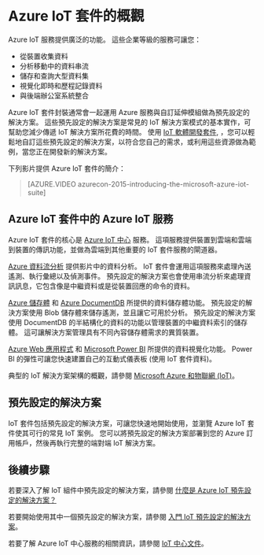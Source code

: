 <properties
    pageTitle="Microsoft Azure IoT Suite 概觀 | Microsoft Azure"
    description="這提供 Azure IoT 套件概觀，包括封裝和預先設定解決方案。"
    services=""
    documentationCenter=""
    authors="dominicbetts"
    manager="timlt"
    editor=""/>

<tags
     ms.service="na"
     ms.devlang="na"
     ms.topic="article"
     ms.tgt_pltfrm="na"
     ms.workload="na"
     ms.date="11/27/2015"
     ms.author="dobett"/>

# Azure IoT 套件的概觀

Azure IoT 服務提供廣泛的功能。 這些企業等級的服務可讓您：

- 從裝置收集資料
- 分析移動中的資料串流
- 儲存和查詢大型資料集
- 視覺化即時和歷程記錄資料
- 與後端辦公室系統整合

Azure IoT 套件封裝通常會一起運用 Azure 服務與自訂延伸模組做為預先設定的解決方案。 這些預先設定的解決方案是常見的 IoT 解決方案模式的基本實作，可幫助您減少傳遞 IoT 解決方案所花費的時間。 使用 [IoT 軟體開發套件][lnk-sdks], ，您可以輕鬆地自訂這些預先設定的解決方案，以符合您自己的需求，或利用這些資源做為範例，當您正在開發新的解決方案。

下列影片提供 Azure IoT 套件的簡介：

> [AZURE.VIDEO azurecon-2015-introducing-the-microsoft-azure-iot-suite]

## Azure IoT 套件中的 Azure IoT 服務

Azure IoT 套件的核心是 [Azure IoT 中心][lnk-iot-hub] 服務。 這項服務提供裝置到雲端和雲端到裝置的傳訊功能，並做為雲端到其他重要的 IoT 套件服務的閘道器。

[Azure 資料流分析][lnk-asa] 提供影片中的資料分析。 IoT 套件會運用這項服務來處理內送遙測、執行彙總以及偵測事件。 預先設定的解決方案也會使用串流分析來處理資訊訊息，它包含像是中繼資料或是從裝置回應的命令的資料。

[Azure 儲存體][lnk-azure-storage] 和 [Azure DocumentDB][lnk-document-db] 所提供的資料儲存體功能。 預先設定的解決方案使用 Blob 儲存體來儲存遙測，並且讓它可用於分析。 預先設定的解決方案使用 DocumentDB 的半結構化的資料的功能以管理裝置的中繼資料索引的儲存體。 這可讓解決方案管理具有不同內容儲存體需求的異質裝置。

[Azure Web 應用程式][lnk-web-apps] 和 [Microsoft Power BI][lnk-power-bi] 所提供的資料視覺化功能。 Power BI 的彈性可讓您快速建置自己的互動式儀表板 (使用 IoT 套件資料)。

典型的 IoT 解決方案架構的概觀，請參閱 [Microsoft Azure 和物聯網 (IoT)][iot-suite-what-is-azure-iot]。

## 預先設定的解決方案

IoT 套件包括預先設定的解決方案，可讓您快速地開始使用，並瀏覽 Azure IoT 套件使其可行的常見 IoT 案例。 您可以將預先設定的解決方案部署到您的 Azure 訂用帳戶，然後再執行完整的端對端 IoT 解決方案。

## 後續步驟

若要深入了解 IoT 組件中預先設定的解決方案，請參閱 [什麼是 Azure IoT 預先設定的解決方案？][lnk-what-are-preconfig]

若要開始使用其中一個預先設定的解決方案，請參閱 [入門 IoT 預先設定的解決方案][lnk-preconfig-start]。

若要了解 Azure IoT 中心服務的相關資訊，請參閱 [IoT 中心文件][lnk-iot-hub]。


[lnk-sdks]: https://azure.microsoft.com/documentation/articles/iot-hub-sdks-summary/
[lnk-iot-hub]: https://azure.microsoft.com/documentation/services/iot-hub/
[lnk-asa]: https://azure.microsoft.com/documentation/services/stream-analytics/
[lnk-azure-storage]: https://azure.microsoft.com/documentation/services/storage/
[lnk-document-db]: https://azure.microsoft.com/documentation/services/documentdb/
[lnk-power-bi]: https://powerbi.microsoft.com/
[lnk-web-apps]: https://azure.microsoft.com/documentation/services/app-service/web/
[iot-suite-what-is-azure-iot]: iot-suite-what-is-azure-iot.md
[lnk-what-are-preconfig]: iot-suite-what-are-preconfigured-solutions.md
[lnk-preconfig-start]: iot-suite-getstarted-preconfigured-solutions/
[lnk-iot-hub]: https://azure.microsoft.com/documentation/services/iot-hub/

